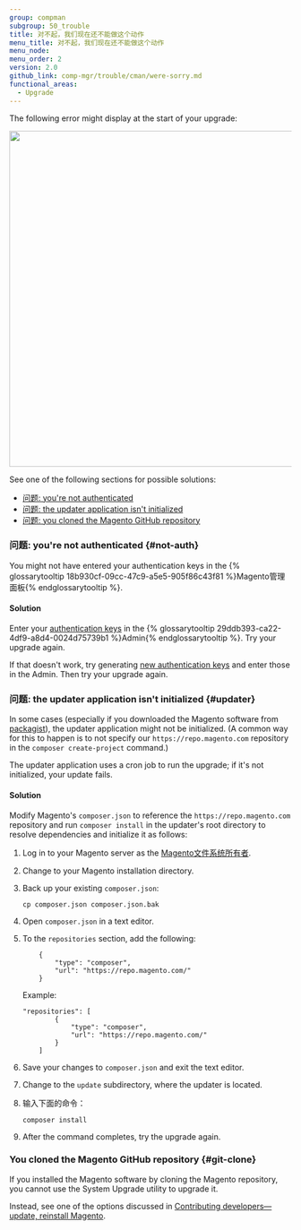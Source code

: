 ```yaml
---
group: compman
subgroup: 50_trouble
title: 对不起，我们现在还不能做这个动作
menu_title: 对不起，我们现在还不能做这个动作
menu_node:
menu_order: 2
version: 2.0
github_link: comp-mgr/trouble/cman/were-sorry.md
functional_areas:
  - Upgrade
---
```


The following error might display at the start of your upgrade:

<img src="{{ site.baseurl }}/common/images/upgr-sorry.png" width="600px">

See one of the following sections for possible solutions:

*	[问题: you're not authenticated](#not-auth)
*	[问题: the updater application isn't initialized](#updater)
*	[问题: you cloned the Magento GitHub repository](#git-clone)

### 问题: you're not authenticated {#not-auth}
You might not have entered your authentication keys in the {% glossarytooltip 18b930cf-09cc-47c9-a5e5-905f86c43f81 %}Magento管理面板{% endglossarytooltip %}.

#### Solution
Enter your <a href="{{ page.baseurl }}/comp-mgr/prereq/prereq_auth-token.html">authentication keys</a> in the {% glossarytooltip 29ddb393-ca22-4df9-a8d4-0024d75739b1 %}Admin{% endglossarytooltip %}. Try your upgrade again.

If that doesn't work, try generating <a href="{{ page.baseurl }}/install-gde/prereq/connect-auth.html">new authentication keys</a> and enter those in the Admin. Then try your upgrade again.

### 问题: the updater application isn't initialized {#updater}
In some cases (especially if you downloaded the Magento software from <a href="https://packagist.org/" target="_blank">packagist</a>), the updater application might not be initialized. (A common way for this to happen is to not specify our `https://repo.magento.com` repository in the `composer create-project` command.)

The updater application uses a cron job to run the upgrade; if it's not initialized, your update fails.

#### Solution
Modify Magento's `composer.json` to reference the `https://repo.magento.com` repository and run `composer install` in the updater's root directory to resolve dependencies and initialize it as follows:

1.	Log in to your Magento server as the <a href="{{ page.baseurl }}/install-gde/prereq/apache-user.html">Magento文件系统所有者</a>.
2.	Change to your Magento installation directory.
3.	Back up your existing `composer.json`:

		cp composer.json composer.json.bak

4.	Open `composer.json` in a text editor.
5.	To the `repositories` section, add the following:

			{
				"type": "composer",
				"url": "https://repo.magento.com/"
			}

    Example:

		"repositories": [
				{
					"type": "composer",
					"url": "https://repo.magento.com/"
				}
			]

6.	Save your changes to `composer.json` and exit the text editor.
7.	Change to the `update` subdirectory, where the updater is located.
8.	输入下面的命令：

		composer install
9.	After the command completes, try the upgrade again.

### You cloned the Magento GitHub repository {#git-clone}
If you installed the Magento software by cloning the Magento repository, you cannot use the System Upgrade utility to upgrade it.

Instead, see one of the options discussed in <a href="{{ page.baseurl }}/install-gde/install/cli/dev_options.html">Contributing developers&mdash;update, reinstall Magento</a>.
